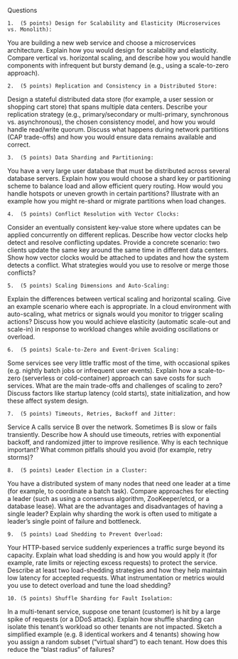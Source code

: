 Questions

	1.	(5 points) Design for Scalability and Elasticity (Microservices vs. Monolith):
You are building a new web service and choose a microservices architecture. Explain how you would design for scalability and elasticity. 
Compare vertical vs. horizontal scaling, and describe how you would handle components with infrequent but bursty demand (e.g., using a scale-to-zero approach). 

	2.	(5 points) Replication and Consistency in a Distributed Store:
Design a stateful distributed data store (for example, a user session or shopping cart store) that spans multiple data centers. 
Describe your replication strategy (e.g., primary/secondary or multi-primary, synchronous vs. asynchronous), the chosen consistency model, and how you would handle read/write quorum.
Discuss what happens during network partitions (CAP trade-offs) and how you would ensure data remains available and correct.

	3.	(5 points) Data Sharding and Partitioning:
You have a very large user database that must be distributed across several database servers. 
Explain how you would choose a shard key or partitioning scheme to balance load and allow efficient query routing. 
How would you handle hotspots or uneven growth in certain partitions? Illustrate with an example how you might re-shard or migrate partitions when load changes.

	4.	(5 points) Conflict Resolution with Vector Clocks:
Consider an eventually consistent key-value store where updates can be applied concurrently on different replicas.
Describe how vector clocks help detect and resolve conflicting updates. Provide a concrete scenario: two clients update the same key around the same time in different data centers.
Show how vector clocks would be attached to updates and how the system detects a conflict. What strategies would you use to resolve or merge those conflicts?

	5.	(5 points) Scaling Dimensions and Auto-Scaling:
Explain the differences between vertical scaling and horizontal scaling. Give an example scenario where each is appropriate.
In a cloud environment with auto-scaling, what metrics or signals would you monitor to trigger scaling actions? 
Discuss how you would achieve elasticity (automatic scale-out and scale-in) in response to workload changes while avoiding oscillations or overload.

	6.	(5 points) Scale-to-Zero and Event-Driven Scaling:
Some services see very little traffic most of the time, with occasional spikes (e.g. nightly batch jobs or infrequent user events). 
Explain how a scale-to-zero (serverless or cold-container) approach can save costs for such services.
What are the main trade-offs and challenges of scaling to zero? Discuss factors like startup latency (cold starts), state initialization, and how these affect system design.

	7.	(5 points) Timeouts, Retries, Backoff and Jitter:
Service A calls service B over the network. Sometimes B is slow or fails transiently.
Describe how A should use timeouts, retries with exponential backoff, and randomized jitter to improve resilience. 
Why is each technique important? What common pitfalls should you avoid (for example, retry storms)?

	8.	(5 points) Leader Election in a Cluster:
You have a distributed system of many nodes that need one leader at a time (for example, to coordinate a batch task).
Compare approaches for electing a leader (such as using a consensus algorithm, ZooKeeper/etcd, or a database lease).
What are the advantages and disadvantages of having a single leader? Explain why sharding the work is often used to mitigate a leader’s single point of failure and bottleneck.

	9.	(5 points) Load Shedding to Prevent Overload:
Your HTTP-based service suddenly experiences a traffic surge beyond its capacity. Explain what load shedding is and how you would apply it (for example, rate limits or rejecting excess requests) to protect the service. Describe at least two load-shedding strategies and how they help maintain low latency for accepted requests. What instrumentation or metrics would you use to detect overload and tune the load shedding?

	10.	(5 points) Shuffle Sharding for Fault Isolation:
In a multi-tenant service, suppose one tenant (customer) is hit by a large spike of requests (or a DDoS attack). Explain how shuffle sharding can isolate this tenant’s workload so other tenants are not impacted. Sketch a simplified example (e.g. 8 identical workers and 4 tenants) showing how you assign a random subset (“virtual shard”) to each tenant. How does this reduce the “blast radius” of failures?
